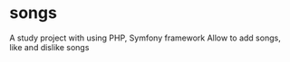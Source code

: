 # songs
A study project with using PHP, Symfony framework
Allow to add songs, like and dislike songs
